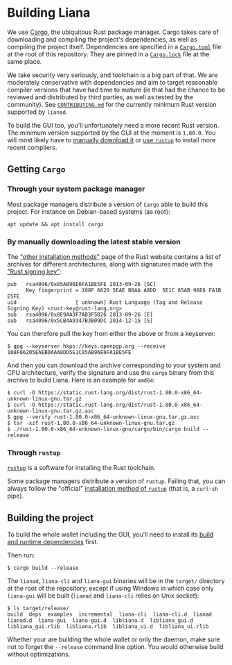 # Building Liana

We use [Cargo](https://doc.rust-lang.org/stable/cargo/), the ubiquitous Rust package manager.
Cargo takes care of downloading and compiling the project's dependencies, as well as compiling the
project itself. Dependencies are specified in a [`Cargo.toml`](../Cargo.toml) file at the root of
this repository. They are pinned in a [`Cargo.lock`](../Cargo.lock) file at the same place.

We take security very seriously, and toolchain is a big part of that. We are moderately conservative
with dependencies and aim to target reasonable compiler versions that have had time to mature (ie
that had the chance to be reviewed and distributed by third parties, as well as tested by the
community).  See [`CONTRIBUTING.md`](../CONTRIBUTING.md) for the currently minimum Rust version
supported by `lianad`.

To build the GUI too, you'll unfortunately need a more recent Rust version. The minimum version
supported by the GUI at the moment is `1.80.0`. You will most likely have to [manually download
it](#by-manually-downloading-the-latest-stable-version) or [use `rustup`](#through-rustup) to
install more recent compilers.


## Getting `Cargo`

### Through your system package manager

Most package managers distribute a version of `Cargo` able to build this project. For instance on
Debian-based systems (as root):
```
apt update && apt install cargo
```

### By manually downloading the latest stable version

The ["other installation
methods"](https://forge.rust-lang.org/infra/other-installation-methods.html#standalone-installers)
page of the Rust website contains a list of archives for different architectures, along with
signatures made with the ["Rust signing key"](https://static.rust-lang.org/rust-key.gpg.ascii):
```
pub   rsa4096/0x85AB96E6FA1BE5FE 2013-09-26 [SC]
      Key fingerprint = 108F 6620 5EAE B0AA A8DD  5E1C 85AB 96E6 FA1B E5FE
uid                   [ unknown] Rust Language (Tag and Release Signing Key) <rust-key@rust-lang.org>
sub   rsa4096/0x8E9AA3F7AB3F5826 2013-09-26 [E]
sub   rsa4096/0x5CB4A9347B3B09DC 2014-12-15 [S]
```

You can therefore pull the key from either the above or from a keyserver:
```
$ gpg --keyserver hkps://keys.openpgp.org --receive 108F66205EAEB0AAA8DD5E1C85AB96E6FA1BE5FE
```

And then you can download the archive corresponding to your system and CPU architecture, verify the
signature and use the `cargo` binary from this archive to build Liana. Here is an example for
`amd64`:
```
$ curl -O https://static.rust-lang.org/dist/rust-1.80.0-x86_64-unknown-linux-gnu.tar.gz
$ curl -O https://static.rust-lang.org/dist/rust-1.80.0-x86_64-unknown-linux-gnu.tar.gz.asc
$ gpg --verify rust-1.80.0-x86_64-unknown-linux-gnu.tar.gz.asc
$ tar -xzf rust-1.80.0-x86_64-unknown-linux-gnu.tar.gz
$ ./rust-1.80.0-x86_64-unknown-linux-gnu/cargo/bin/cargo build --release
```

### Through `rustup`

[`rustup`](https://rust-lang.github.io/rustup/) is a software for installing the Rust toolchain.

Some package managers distribute a version of `rustup`. Failing that, you can always follow the
"official" [installation method of `rustup`](https://www.rust-lang.org/tools/install) (that is, a
`curl`-`sh` pipe).


## Building the project

To build the whole wallet including the GUI, you'll need to install its [build and runtime
dependencies](https://github.com/wizardsardine/liana/tree/master/liana-gui#dependencies) first.

Then run:

```
$ cargo build --release
```
The `lianad`, `liana-cli` and `liana-gui` binaries will be in the `target/` directory at the root of the
repository, except if using Windows in which case only `liana-gui` will be built
(`lianad` and `liana-cli` relies on Unix socket):
```
$ ls target/release/
build  deps  examples  incremental  liana-cli  liana-cli.d  lianad  lianad.d  liana-gui  liana-gui.d  libliana.d  libliana_gui.d  libliana_gui.rlib  libliana.rlib  libliana_ui.d  libliana_ui.rlib
```

Whether your are building the whole wallet or only the daemon, make sure not to forget the
`--release` command line option. You would otherwise build without optimizations.
